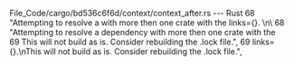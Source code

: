 File_Code/cargo/bd536c6f6d/context/context_after.rs --- Rust
68                     "Attempting to resolve a with more then one crate with the links={}. \n\                                                              68                     "Attempting to resolve a dependency with more then one crate with the \
69                      This will not build as is. Consider rebuilding the .lock file.",                                                                     69                      links={}.\nThis will not build as is. Consider rebuilding the .lock file.",

